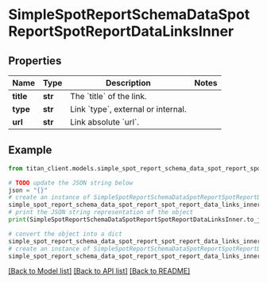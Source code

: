 # SimpleSpotReportSchemaDataSpotReportSpotReportDataLinksInner


## Properties

Name | Type | Description | Notes
------------ | ------------- | ------------- | -------------
**title** | **str** | The &#x60;title&#x60; of the link. | 
**type** | **str** | Link &#x60;type&#x60;, external or internal. | 
**url** | **str** | Link absolute &#x60;url&#x60;. | 

## Example

```python
from titan_client.models.simple_spot_report_schema_data_spot_report_spot_report_data_links_inner import SimpleSpotReportSchemaDataSpotReportSpotReportDataLinksInner

# TODO update the JSON string below
json = "{}"
# create an instance of SimpleSpotReportSchemaDataSpotReportSpotReportDataLinksInner from a JSON string
simple_spot_report_schema_data_spot_report_spot_report_data_links_inner_instance = SimpleSpotReportSchemaDataSpotReportSpotReportDataLinksInner.from_json(json)
# print the JSON string representation of the object
print(SimpleSpotReportSchemaDataSpotReportSpotReportDataLinksInner.to_json())

# convert the object into a dict
simple_spot_report_schema_data_spot_report_spot_report_data_links_inner_dict = simple_spot_report_schema_data_spot_report_spot_report_data_links_inner_instance.to_dict()
# create an instance of SimpleSpotReportSchemaDataSpotReportSpotReportDataLinksInner from a dict
simple_spot_report_schema_data_spot_report_spot_report_data_links_inner_from_dict = SimpleSpotReportSchemaDataSpotReportSpotReportDataLinksInner.from_dict(simple_spot_report_schema_data_spot_report_spot_report_data_links_inner_dict)
```
[[Back to Model list]](../README.md#documentation-for-models) [[Back to API list]](../README.md#documentation-for-api-endpoints) [[Back to README]](../README.md)


